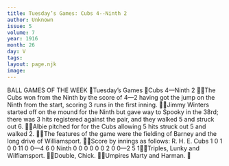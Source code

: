 ```yaml
---
title: Tuesday’s Games: Cubs 4--Ninth 2
author: Unknown
issue: 5
volume: 7
year: 1916
month: 26
day: V
tags:
layout: page.njk
image:
---
```

BALL GAMES OF THE WEEK Tuesday’s Games Cubs 4—Ninth 2 The Cubs won from the Ninth by the score of 4—2 having got the jump on the Ninth from the start, scoring 3 runs in the first inning. Jimmy Winters started off on the mound for the Ninth but gave way to Spooky in the 38rd; there was 3 hits registered against the pair, and they walked 5 and struck out 6. Albie pitched for for the Cubs allowing 5 hits struck out 5 and walked 2. The features of the game were the fielding of Barney and the long drive of Williamsport. Score by innings as follows: R. H. E. Cubs 1 0 1 0 0 11 0 0—4 6 0 Ninth 0 0 0 0 0 0 2 0 0—2 5 1Triples, Lunky and Wilfiamsport. Double, Chick. Umpires Marty and Harman. 
